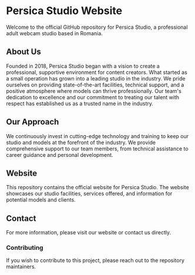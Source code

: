 # Persica Studio Website

Welcome to the official GitHub repository for Persica Studio, a professional adult webcam studio based in Romania.

## About Us

Founded in 2018, Persica Studio began with a vision to create a professional, supportive environment for content creators. What started as a small operation has grown into a leading studio in the industry. We pride ourselves on providing state-of-the-art facilities, technical support, and a positive atmosphere where models can thrive professionally. Our team's dedication to excellence and our commitment to treating our talent with respect has established us as a trusted name in the industry.

## Our Approach

We continuously invest in cutting-edge technology and training to keep our studio and models at the forefront of the industry. We provide comprehensive support to our team members, from technical assistance to career guidance and personal development.

## Website

This repository contains the official website for Persica Studio. The website showcases our studio facilities, services offered, and information for potential models and clients.

## Contact

For more information, please visit our website or contact us directly.


### Contributing
If you wish to contribute to this project, please reach out to the repository maintainers.
